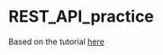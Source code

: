 # REST_API_practice

Based on the tutorial [here](https://www.robinwieruch.de/node-express-server-rest-api)

